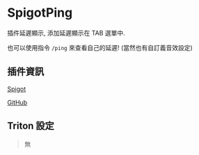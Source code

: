 # SpigotPing

插件延遲顯示, 添加延遲顯示在 TAB 選單中.

也可以使用指令 ``/ping`` 來查看自己的延遲! (當然也有自訂義音效設定)

## 插件資訊

[Spigot](https://www.spigotmc.org/resources/24419/)

[GitHub](https://github.com/xDefcon/spigot-ping)

## Triton 設定

> 無
